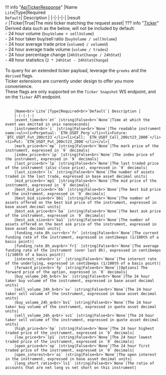 !!! info "[ApiTickerResponse](schemas/api_ticker_response.md)"
    |Name<br>`Lite`|Type|Required<br>`Default`| Description |
    |-|-|-|-|
    |result<br>`r` |Ticker|True|The mini ticker matching the request asset|
    ??? info "[Ticker](schemas/ticker.md)"
        Derived data such as the below, will not be included by default:<br>  - 24 hour volume (`buyVolume + sellVolume`)<br>  - 24 hour taker buy/sell ratio (`buyVolume / sellVolume`)<br>  - 24 hour average trade price (`volumeQ / volumeU`)<br>  - 24 hour average trade volume (`volume / trades`)<br>  - 24 hour percentage change (`24hStatChange / 24hStat`)<br>  - 48 hour statistics (`2 * 24hStat - 24hStatChange`)<br><br>To query for an extended ticker payload, leverage the `greeks` and the `derived` flags.<br>Ticker extensions are currently under design to offer you more convenience.<br>These flags are only supported on the `Ticker Snapshot` WS endpoint, and on the `Ticker` API endpoint.<br><br>

        |Name<br>`Lite`|Type|Required<br>`Default`| Description |
        |-|-|-|-|
        |event_time<br>`et` |string|False<br>`None`|Time at which the event was emitted in unix nanoseconds|
        |instrument<br>`i` |string|False<br>`None`|The readable instrument name:<ul><li>Perpetual: `ETH_USDT_Perp`</li><li>Future: `BTC_USDT_Fut_20Oct23`</li><li>Call: `ETH_USDT_Call_20Oct23_2800`</li><li>Put: `ETH_USDT_Put_20Oct23_2800`</li></ul>|
        |mark_price<br>`mp` |string|False<br>`None`|The mark price of the instrument, expressed in `9` decimals|
        |index_price<br>`ip` |string|False<br>`None`|The index price of the instrument, expressed in `9` decimals|
        |last_price<br>`lp` |string|False<br>`None`|The last traded price of the instrument (also close price), expressed in `9` decimals|
        |last_size<br>`ls` |string|False<br>`None`|The number of assets traded in the last trade, expressed in base asset decimal units|
        |mid_price<br>`mp1` |string|False<br>`None`|The mid price of the instrument, expressed in `9` decimals|
        |best_bid_price<br>`bb` |string|False<br>`None`|The best bid price of the instrument, expressed in `9` decimals|
        |best_bid_size<br>`bb1` |string|False<br>`None`|The number of assets offered on the best bid price of the instrument, expressed in base asset decimal units|
        |best_ask_price<br>`ba` |string|False<br>`None`|The best ask price of the instrument, expressed in `9` decimals|
        |best_ask_size<br>`ba1` |string|False<br>`None`|The number of assets offered on the best ask price of the instrument, expressed in base asset decimal units|
        |funding_rate_8h_curr<br>`fr` |string|False<br>`None`|The current funding rate of the instrument, expressed in centibeeps (1/100th of a basis point)|
        |funding_rate_8h_avg<br>`fr1` |string|False<br>`None`|The average funding rate of the instrument (over last 8h), expressed in centibeeps (1/100th of a basis point)|
        |interest_rate<br>`ir` |string|False<br>`None`|The interest rate of the underlying, expressed in centibeeps (1/100th of a basis point)|
        |forward_price<br>`fp` |string|False<br>`None`|[Options] The forward price of the option, expressed in `9` decimals|
        |buy_volume_24h_b<br>`bv` |string|False<br>`None`|The 24 hour taker buy volume of the instrument, expressed in base asset decimal units|
        |sell_volume_24h_b<br>`sv` |string|False<br>`None`|The 24 hour taker sell volume of the instrument, expressed in base asset decimal units|
        |buy_volume_24h_q<br>`bv1` |string|False<br>`None`|The 24 hour taker buy volume of the instrument, expressed in quote asset decimal units|
        |sell_volume_24h_q<br>`sv1` |string|False<br>`None`|The 24 hour taker sell volume of the instrument, expressed in quote asset decimal units|
        |high_price<br>`hp` |string|False<br>`None`|The 24 hour highest traded price of the instrument, expressed in `9` decimals|
        |low_price<br>`lp1` |string|False<br>`None`|The 24 hour lowest traded price of the instrument, expressed in `9` decimals|
        |open_price<br>`op` |string|False<br>`None`|The 24 hour first traded price of the instrument, expressed in `9` decimals|
        |open_interest<br>`oi` |string|False<br>`None`|The open interest in the instrument, expressed in base asset decimal units|
        |long_short_ratio<br>`ls1` |string|False<br>`None`|The ratio of accounts that are net long vs net short on this instrument|
